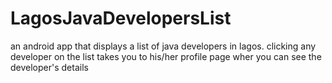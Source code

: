 # LagosJavaDevelopersList
an android app that displays a list of java developers in lagos. clicking any developer on the list takes you to his/her profile page wher you can see the developer's details
